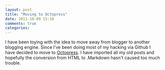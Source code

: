 ```yaml
---
layout: post
title: "Moving to Octopress"
date: 2011-10-09 15:10
comments: true
categories: 
---
```


I have been toying with the idea to move away from blogger to another blogging engine.  Since I've been doing most of my hacking via Github I have decided to move to [Octopress](http://octopress.org).  I have imported all my old posts and hopefully the conversion from HTML to .Markdown hasn't caused too much trouble.
